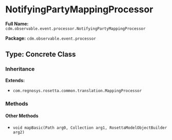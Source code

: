 # NotifyingPartyMappingProcessor

**Full Name:** `cdm.observable.event.processor.NotifyingPartyMappingProcessor`

**Package:** `cdm.observable.event.processor`

## Type: Concrete Class

### Inheritance

**Extends:**
- `com.regnosys.rosetta.common.translation.MappingProcessor`

### Methods

#### Other Methods

- `void mapBasic(Path arg0, Collection arg1, RosettaModelObjectBuilder arg2)`

